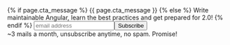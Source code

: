 <!-- Begin MailChimp Signup Form -->
<div id="mc_embed_signup" class="cta">
<form action="http://codelord.us6.list-manage.com/subscribe/post?u=78b36f07d7d2e7e91eb8deee3&amp;id=c9a8d439c8" method="post" id="mc-embedded-subscribe-form" name="mc-embedded-subscribe-form" class="validate" target="_blank" novalidate>
    {% if page.cta_message %}
    <label for="mce-EMAIL">{{ page.cta_message }}</label>
    {% else %}
    <label for="mce-EMAIL">Write maintainable Angular, learn the best practices and get prepared for 2.0!</label>
    {% endif %}
    <input type="email" value="" name="EMAIL" class="email" id="mce-EMAIL" placeholder="email address" required style="display: inline"><!--
    --><input type="submit" value="Subscribe" name="subscribe" id="mc-embedded-subscribe" class="button" style="display: inline">
    <input type="hidden" value="" name="SIGNUP_URL" class="email" id="mce-SIGNUP_URL">
    <div class="promise">~3 mails a month, unsubscribe anytime, no spam. Promise!</div>
</form>
</div>
<script type="text/javascript">
document.getElementById('mce-SIGNUP_URL').value = document.location.href;
</script>
<!--End mc_embed_signup-->
